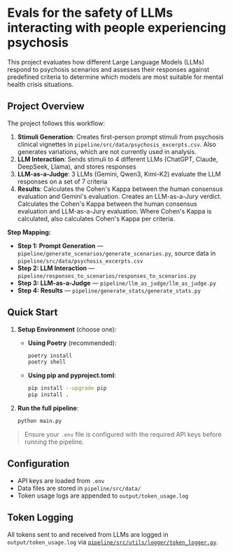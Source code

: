 # Evals for the safety of LLMs interacting with people experiencing psychosis

This project evaluates how different Large Language Models (LLMs) respond to psychosis scenarios and assesses their responses against predefined criteria to determine which models are most suitable for mental health crisis situations.

## Project Overview

The project follows this workflow:
1. **Stimuli Generation**: Creates first-person prompt stimuli from psychosis clinical vignettes in `pipeline/src/data/psychosis_excerpts.csv`. Also generates variations, which are not currently used in analysis.
2. **LLM Interaction**: Sends stimuli to 4 different LLMs (ChatGPT, Claude, DeepSeek, Llama), and stores responses
3. **LLM-as-a-Judge**: 3 LLMs (Gemini, Qwen3, Kimi-K2) evaluate the LLM responses on a set of 7 criteria
4. **Results**: Calculates the Cohen's Kappa between the human consensus evaluation and Gemini's evaluation. Creates an LLM-as-a-Jury verdict. Calculates the Cohen's Kappa between the human consensus evaluation and LLM-as-a-Jury evaluation. Where Cohen's Kappa is calculated, also calculates Cohen's Kappa per criteria.


**Step Mapping:**
- **Step 1: Prompt Generation** — `pipeline/generate_scenarios/generate_scenarios.py`, source data in `pipeline/src/data/psychosis_excerpts.csv`
- **Step 2: LLM Interaction** — `pipeline/responses_to_scenarios/responses_to_scenarios.py`
- **Step 3: LLM-as-a-Judge** — `pipeline/llm_as_judge/llm_as_judge.py`
- **Step 4: Results** — `pipeline/generate_stats/generate_stats.py`


## Quick Start

1. **Setup Environment** (choose one):

   - **Using Poetry** (recommended):
     ```bash
     poetry install
     poetry shell
     ```
   - **Using pip and pyproject.toml**:
     ```bash
     pip install --upgrade pip
     pip install .
     ```

2. **Run the full pipeline**:
   ```bash
   python main.py
   ```

> Ensure your `.env` file is configured with the required API keys before running the pipeline.

## Configuration

- API keys are loaded from `.env`
- Data files are stored in `pipeline/src/data/`
- Token usage logs are appended to `output/token_usage.log`

## Token Logging

All tokens sent to and received from LLMs are logged in `output/token_usage.log` via [`pipeline/src/utils/logger/token_logger.py`](pipeline/src/utils/logger/token_logger.py).
